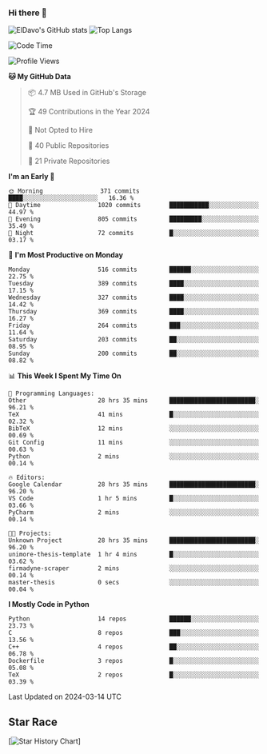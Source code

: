 ### Hi there 👋
![ElDavo's GitHub stats](https://github-readme-stats.vercel.app/api?username=ElDavoo&show_icons=true&theme=chartreuse-dark)
![Top Langs](https://github-readme-stats.vercel.app/api/top-langs/?username=ElDavoo&theme=chartreuse-dark&layout=compact)

<!--START_SECTION:waka-->
![Code Time](http://img.shields.io/badge/Code%20Time-1%2C062%20hrs%2026%20mins-blue)

![Profile Views](http://img.shields.io/badge/Profile%20Views-2-blue)

**🐱 My GitHub Data** 

> 📦 4.7 MB Used in GitHub's Storage 
 > 
> 🏆 49 Contributions in the Year 2024
 > 
> 🚫 Not Opted to Hire
 > 
> 📜 40 Public Repositories 
 > 
> 🔑 21 Private Repositories 
 > 
**I'm an Early 🐤** 

```text
🌞 Morning                371 commits         ████░░░░░░░░░░░░░░░░░░░░░   16.36 % 
🌆 Daytime                1020 commits        ███████████░░░░░░░░░░░░░░   44.97 % 
🌃 Evening                805 commits         █████████░░░░░░░░░░░░░░░░   35.49 % 
🌙 Night                  72 commits          █░░░░░░░░░░░░░░░░░░░░░░░░   03.17 % 
```
📅 **I'm Most Productive on Monday** 

```text
Monday                   516 commits         ██████░░░░░░░░░░░░░░░░░░░   22.75 % 
Tuesday                  389 commits         ████░░░░░░░░░░░░░░░░░░░░░   17.15 % 
Wednesday                327 commits         ████░░░░░░░░░░░░░░░░░░░░░   14.42 % 
Thursday                 369 commits         ████░░░░░░░░░░░░░░░░░░░░░   16.27 % 
Friday                   264 commits         ███░░░░░░░░░░░░░░░░░░░░░░   11.64 % 
Saturday                 203 commits         ██░░░░░░░░░░░░░░░░░░░░░░░   08.95 % 
Sunday                   200 commits         ██░░░░░░░░░░░░░░░░░░░░░░░   08.82 % 
```


📊 **This Week I Spent My Time On** 

```text
💬 Programming Languages: 
Other                    28 hrs 35 mins      ████████████████████████░   96.21 % 
TeX                      41 mins             █░░░░░░░░░░░░░░░░░░░░░░░░   02.32 % 
BibTeX                   12 mins             ░░░░░░░░░░░░░░░░░░░░░░░░░   00.69 % 
Git Config               11 mins             ░░░░░░░░░░░░░░░░░░░░░░░░░   00.63 % 
Python                   2 mins              ░░░░░░░░░░░░░░░░░░░░░░░░░   00.14 % 

🔥 Editors: 
Google Calendar          28 hrs 35 mins      ████████████████████████░   96.20 % 
VS Code                  1 hr 5 mins         █░░░░░░░░░░░░░░░░░░░░░░░░   03.66 % 
PyCharm                  2 mins              ░░░░░░░░░░░░░░░░░░░░░░░░░   00.14 % 

🐱‍💻 Projects: 
Unknown Project          28 hrs 35 mins      ████████████████████████░   96.20 % 
unimore-thesis-template  1 hr 4 mins         █░░░░░░░░░░░░░░░░░░░░░░░░   03.62 % 
firmadyne-scraper        2 mins              ░░░░░░░░░░░░░░░░░░░░░░░░░   00.14 % 
master-thesis            0 secs              ░░░░░░░░░░░░░░░░░░░░░░░░░   00.04 % 
```

**I Mostly Code in Python** 

```text
Python                   14 repos            ██████░░░░░░░░░░░░░░░░░░░   23.73 % 
C                        8 repos             ███░░░░░░░░░░░░░░░░░░░░░░   13.56 % 
C++                      4 repos             ██░░░░░░░░░░░░░░░░░░░░░░░   06.78 % 
Dockerfile               3 repos             █░░░░░░░░░░░░░░░░░░░░░░░░   05.08 % 
TeX                      2 repos             █░░░░░░░░░░░░░░░░░░░░░░░░   03.39 % 
```




 Last Updated on 2024-03-14 UTC
<!--END_SECTION:waka-->

## Star Race

[![Star History Chart](https://api.star-history.com/svg?repos=ElDavoo/WhatsApp-Crypt14-Crypt15-Decrypter,ElDavoo/TuringOS,EliteAndroidApps/WhatsApp-Crypt12-Decrypter,KnugiHK/Whatsapp-Chat-Exporter&type=Date)]
